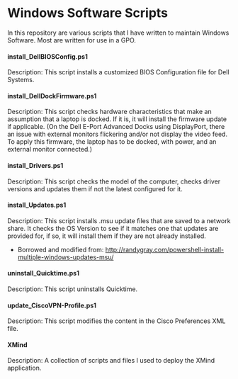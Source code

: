 Windows Software Scripts
======

In this repository are various scripts that I have written to maintain Windows Software.  Most are written for use in a GPO.


#### install_DellBIOSConfig.ps1 ####

Description:  This script installs a customized BIOS Configuration file for Dell Systems.


#### install_DellDockFirmware.ps1 ####

Description:  This script checks hardware characteristics that make an assumption that a laptop is docked.  If it is, it will install the firmware update if applicable.  (On the Dell E-Port Advanced Docks using DisplayPort, there an issue with external monitors flickering and/or not display the video feed.  To apply this firmware, the laptop has to be docked, with power, and an external monitor connected.)


#### install_Drivers.ps1 ####

Description:  This script checks the model of the computer, checks driver versions and updates them if not the latest configured for it.


#### install_Updates.ps1 ####

Description:  This script installs .msu update files that are saved to a network share.  It checks the OS Version to see if it matches one that updates	are provided for, if so, it will install them if they are not already installed.

* Borrowed and modified from:  http://randygray.com/powershell-install-multiple-windows-updates-msu/


#### uninstall_Quicktime.ps1 ####

Description:  This script uninstalls Quicktime.


#### update_CiscoVPN-Profile.ps1 ####

Description:  This script modifies the content in the Cisco Preferences XML file.


#### XMind ####

Description:  A collection of scripts and files I used to deploy the XMind application.
